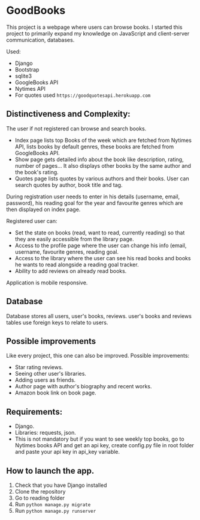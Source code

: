 # GoodBooks

This project is a webpage where users can browse books. I started this project to primarily expand my knowledge on JavaScript and client-server communication, databases.

Used:
- Django
- Bootstrap
- sqlite3
- GoogleBooks API
- Nytimes API
- For quotes used ``` https://goodquotesapi.herokuapp.com ```

## Distinctiveness and Complexity:

The user if not registered can browse and search books. 
- Index page lists top Books of the week which are fetched from Nytimes API, lists books by default genres, these books are fetched from GoogleBooks API. 
- Show page gets detailed info about the book like description, rating, number of pages... It also displays other books by the same author and the book's rating.
- Quotes page lists quotes by various authors and their books. User can search quotes by author, book title and tag.

During registration user needs to enter in his details (username, email, password), his reading goal for the year and favourite genres which are then displayed on index page.

Registered user can:
- Set the state on books (read, want to read, currently reading) so that they are easily accessible from the library page.
- Access to the profile page where the user can change his info (email, username, favourite genres, reading goal.
- Access to the library where the user can see his read books and books he wants to read alongside a reading goal tracker.
- Ability to add reviews on already read books.

Application is mobile responsive.

## Database 
Database stores all users, user's books, reviews. user's books and reviews tables use foreign keys to relate to users.

## Possible improvements
Like every project, this one can also be improved. Possible improvements:
- Star rating reviews.
- Seeing other user's libraries.
- Adding users as friends.
- Author page with author's biography and recent works.
- Amazon book link on book page.

## Requirements:
- Django.
- Libraries: requests, json.
- This is not mandatory but if you want to see weekly top books, go to Nytimes books API and get an api key, create config.py file in root folder and paste your api key in api_key variable.

## How to launch the app.
1. Check that you have Django installed
2. Clone the repository
3. Go to reading folder
4. Run ``` python manage.py migrate ``` 
5. Run ``` python manage.py runserver ```
